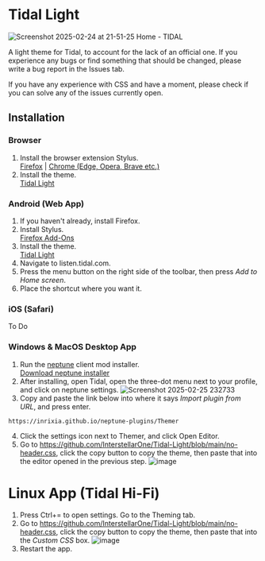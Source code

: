 # Tidal Light
![Screenshot 2025-02-24 at 21-51-25 Home - TIDAL](https://github.com/user-attachments/assets/728ce7ee-5790-45c2-a0cc-a4802f18a9ec)

A light theme for Tidal, to account for the lack of an official one. If you experience any bugs or find something that should be changed, please write a bug report in the Issues tab.

If you have any experience with CSS and have a moment, please check if you can solve any of the issues currently open.

## Installation
### Browser
1. Install the browser extension Stylus. \
[Firefox](https://addons.mozilla.org/en-CA/firefox/addon/styl-us/) | [Chrome (Edge, Opera, Brave etc.)](https://chromewebstore.google.com/detail/stylus/clngdbkpkpeebahjckkjfobafhncgmne)
2. Install the theme. \
   [Tidal Light](https://userstyles.world/style/21068/tidal-light)

### Android (Web App)
1. If you haven't already, install Firefox.
2. Install Stylus.\
   [Firefox Add-Ons](https://addons.mozilla.org/en-CA/android/addon/styl-us/)
3. Install the theme. \
   [Tidal Light](https://userstyles.world/style/21068/tidal-light)
4. Navigate to listen.tidal.com.
5. Press the menu button on the right side of the toolbar, then press *Add to Home screen*.
6. Place the shortcut where you want it.

### iOS (Safari)
To Do

### Windows & MacOS Desktop App
1. Run the [neptune](https://github.com/uwu/neptune) client mod installer. \
[Download neptune installer](https://github.com/uwu/neptune-installer/releases)
2. After installing, open Tidal, open the three-dot menu next to your profile, and click on neptune settings.
   ![Screenshot 2025-02-25 232733](https://github.com/user-attachments/assets/08bdf429-78ce-4b27-ae89-64be867ec6ae)
3. Copy and paste the link below into where it says _Import plugin from URL_, and press enter.
```
https://inrixia.github.io/neptune-plugins/Themer
```
4. Click the settings icon next to Themer, and click Open Editor.
5. Go to https://github.com/InterstellarOne/Tidal-Light/blob/main/no-header.css, click the copy button to copy the theme, then paste that into the editor opened in the previous step.
![image](https://github.com/user-attachments/assets/7f37ba29-8cc5-4268-940b-b38daf636213)

# Linux App (Tidal Hi-Fi)
1. Press Ctrl+= to open settings. Go to the Theming tab.
2. Go to https://github.com/InterstellarOne/Tidal-Light/blob/main/no-header.css, click the copy button to copy the theme, then paste that into the _Custom CSS_ box.
![image](https://github.com/user-attachments/assets/7f37ba29-8cc5-4268-940b-b38daf636213)
3. Restart the app.

